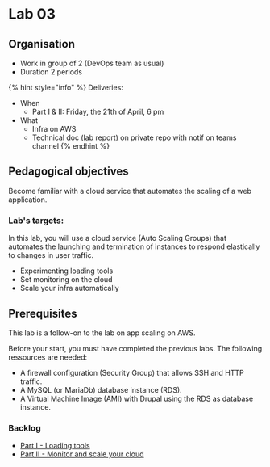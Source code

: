 # Lab 03

## Organisation

* Work in group of 2 (DevOps team as usual)
* Duration 2 periods

{% hint style="info" %}
Deliveries:

* When
  * Part I & II: Friday, the 21th of April, 6 pm
* What
  * Infra on AWS
  * Technical doc (lab report) on private repo with notif on teams channel
{% endhint %}

## Pedagogical objectives

Become familiar with a cloud service that automates the scaling of a web application.

### Lab's targets:

In this lab, you will use a cloud service (Auto Scaling Groups) that automates the launching and termination of instances to respond elastically to changes in user traffic.

* Experimenting loading tools
* Set monitoring on the cloud
* Scale your infra automatically

## Prerequisites

This lab is a follow-on to the lab on app scaling on AWS.

Before your start, you must have completed the previous labs. The following ressources are needed:

* A firewall configuration (Security Group) that allows SSH and HTTP traffic.
* A MySQL (or MariaDb) database instance (RDS).
* A Virtual Machine Image (AMI) with Drupal using the RDS as database instance.

### Backlog

* [Part I - Loading tools](broken-reference)
* [Part II - Monitor and scale your cloud](../../../archives/session-2021-2022/challenges/challenge-03/c3-part-ii-monitor-and-scale-your-cloud.md)

